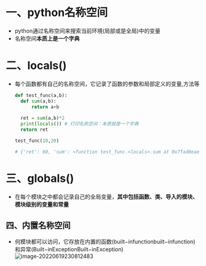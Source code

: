 # 一、python名称空间

- python通过名称空间来搜索当前环境(局部或是全局)中的变量
- 名称空间**本质上是一个字典**



# 二、locals()

- 每个函数都有自己的名称空间，它记录了函数的参数和局部定义的变量,方法等

  ```python
  def test_func(a,b):
  	def sum(a,b):
  		return a+b
  	
  	ret = sum(a,b)*2
  	print(locals()) # 打印名称空间：本质就是一个字典
  	return ret
  
  test_func(10,20)
  
  # {'ret': 60, 'sum': <function test_func.<locals>.sum at 0x7fad0eae2268>, 'b': 20, 'a': 10}
  ```

  

# 三、globals()

- 在每个模块之中都会记录自己的全局变量，**其中包括函数、类、导入的模块、模块级别的变量和常量**



## 四、内置名称空间

- 何模块都可以访问，它存放在内置的函数(built−infunctionbuilt−infunction)和异常(Built−inExceptionBuilt−inException)![image-20220619230812483](https://yrecord.oss-cn-hangzhou.aliyuncs.com/picture/202206192308557.png)